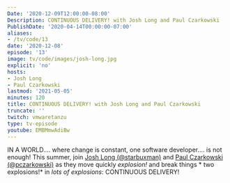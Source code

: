 ```yaml
---
Date: '2020-12-09T12:00:00-08:00'
Description: CONTINUOUS DELIVERY! with Josh Long and Paul Czarkowski
PublishDate: '2020-04-14T00:00:00-07:00'
aliases:
- /tv/code/13
date: '2020-12-08'
episode: '13'
image: tv/code/images/josh-long.jpg
explicit: 'no'
hosts:
- Josh Long
- Paul Czarkowski
lastmod: '2021-05-05'
minutes: 120
title: CONTINUOUS DELIVERY! with Josh Long and Paul Czarkowski
truncate: ''
twitch: vmwaretanzu
type: tv-episode
youtube: EMBMmwAdiBw
---
```


IN A WORLD.... where change is constant, one software developer.... is not enough! This summer, join [Josh Long (@starbuxman)](http://twitter.com/starbuxman) and [Paul Czarkowski (@pczarkowski)](http://twitter.com/pczarkowski) as they move quickly *explosion!* and break things * two explosions!* in *lots of explosions*: CONTINUOUS DELIVERY!